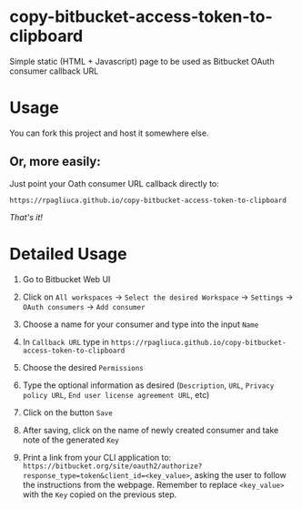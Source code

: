# copy-bitbucket-access-token-to-clipboard

Simple static (HTML + Javascript) page to be used as Bitbucket OAuth consumer callback URL

# Usage

You can fork this project and host it somewhere else.

## Or, more easily:

Just point your Oath consumer URL callback directly to:

`https://rpagliuca.github.io/copy-bitbucket-access-token-to-clipboard`

*That's it!*

# Detailed Usage

1) Go to Bitbucket Web UI

2) Click on `All workspaces` -> `Select the desired Workspace` -> `Settings` -> `OAuth consumers` -> `Add consumer`

2) Choose a name for your consumer and type into the input `Name`

3) In `Callback URL` type in `https://rpagliuca.github.io/copy-bitbucket-access-token-to-clipboard`

4) Choose the desired `Permissions`

5) Type the optional information as desired (`Description`, `URL`, `Privacy policy URL`, `End user license agreement URL`, etc)

6) Click on the button `Save`

7) After saving, click on the name of newly created consumer and take note of the generated `Key`

8) Print a link from your CLI application to: `https://bitbucket.org/site/oauth2/authorize?response_type=token&client_id=<key_value>`, asking the user to follow the instructions from the webpage. Remember to replace `<key_value>` with the `Key` copied on the previous step.
